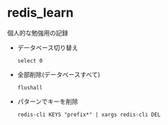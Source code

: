redis_learn
===========
個人的な勉強用の記録


* データベース切り替え

    `select 0`


* 全部削除(データベースすべて)

    `flushall`

* パターンでキーを削除

    `redis-cli KEYS "prefix*" | xargs redis-cli DEL`





